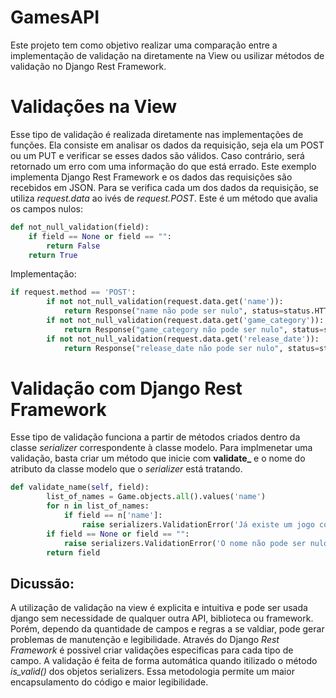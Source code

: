 # GamesAPI
Este projeto tem como objetivo realizar uma comparação entre a implementação de validação na diretamente na View ou usilizar métodos de validação no Django Rest Framework.

# Validações na View
Esse tipo de validação é realizada diretamente nas implementações de funções. Ela consiste em analisar os dados da requisição, seja ela um POST ou um PUT e verificar se esses dados são válidos. Caso contrário, será retornado um erro com uma informação do que está errado.
Este exemplo implementa Django Rest Framework e os dados das requisições são recebidos em JSON. Para se verifica cada um dos dados da requisição, se utiliza *request.data* ao ivés de *request.POST*.
Este é um método que avalia os campos nulos:
```python
def not_null_validation(field):
	if field == None or field == "":
		return False
	return True
```
Implementação:
```python
if request.method == 'POST':
		if not not_null_validation(request.data.get('name')):
			return Response("name não pode ser nulo", status=status.HTTP_400_BAD_REQUEST)
		if not not_null_validation(request.data.get('game_category')):
			return Response("game_category não pode ser nulo", status=status.HTTP_400_BAD_REQUEST)
		if not not_null_validation(request.data.get('release_date')):
			return Response("release_date não pode ser nulo", status=status.HTTP_400_BAD_REQUEST)
```

# Validação com Django Rest Framework
Esse tipo de validação funciona a partir de métodos criados dentro da classe *serializer* correspondente à classe modelo.
Para implmenetar uma validação, basta criar um método que inicie com **validate_** e o nome do atributo da classe modelo que o *serializer* está tratando.
```python
def validate_name(self, field):
		list_of_names = Game.objects.all().values('name')
		for n in list_of_names:
			if field == n['name']:
				raise serializers.ValidationError('Já existe um jogo com esse nome')
		if field == None or field == "":
			raise serializers.ValidationError('O nome não pode ser nulo')
		return field
```
## Dicussão:
A utilização de validação na view é explicita e intuitiva e pode ser usada django sem necessidade de qualquer outra API, biblioteca ou framework. Porém, dependo da quantidade de campos e regras a se valdiar, pode gerar problemas de manutenção e legibilidade.
Através do Django *Rest Framework* é possivel criar validações especificas para cada tipo de campo. A validação é feita de forma automática quando itilizado o método *is_valid()* dos objetos serializers. Essa metodologia permite um maior encapsulamento do código e maior legibilidade.
